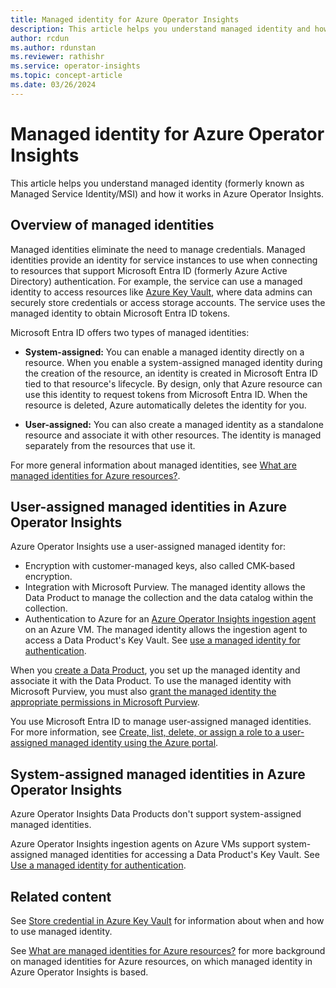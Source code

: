 ```yaml
---
title: Managed identity for Azure Operator Insights
description: This article helps you understand managed identity and how it works in Azure Operator Insights.
author: rcdun
ms.author: rdunstan
ms.reviewer: rathishr
ms.service: operator-insights
ms.topic: concept-article
ms.date: 03/26/2024
---
```


# Managed identity for Azure Operator Insights

This article helps you understand managed identity (formerly known as Managed Service Identity/MSI) and how it works in Azure Operator Insights.

## Overview of managed identities

Managed identities eliminate the need to manage credentials. Managed identities provide an identity for service instances to use when connecting to resources that support Microsoft Entra ID (formerly Azure Active Directory) authentication. For example, the service can use a managed identity to access resources like [Azure Key Vault](../key-vault/general/overview.md), where data admins can securely store credentials or access storage accounts. The service uses the managed identity to obtain Microsoft Entra ID tokens.

Microsoft Entra ID offers two types of managed identities:

- **System-assigned:** You can enable a managed identity directly on a resource. When you enable a system-assigned managed identity during the creation of the resource, an identity is created in Microsoft Entra ID tied to that resource's lifecycle. By design, only that Azure resource can use this identity to request tokens from Microsoft Entra ID. When the resource is deleted, Azure automatically deletes the identity for you.

- **User-assigned:** You can also create a managed identity as a standalone resource and associate it with other resources. The identity is managed separately from the resources that use it.

For more general information about managed identities, see [What are managed identities for Azure resources?](/entra/identity/managed-identities-azure-resources/overview).

## User-assigned managed identities in Azure Operator Insights

Azure Operator Insights use a user-assigned managed identity for:

- Encryption with customer-managed keys, also called CMK-based encryption.
- Integration with Microsoft Purview. The managed identity allows the Data Product to manage the collection and the data catalog within the collection.
- Authentication to Azure for an [Azure Operator Insights ingestion agent](ingestion-agent-overview.md) on an Azure VM. The managed identity allows the ingestion agent to access a Data Product's Key Vault. See [use a managed identity for authentication](set-up-ingestion-agent.md#use-a-managed-identity-for-authentication).

When you [create a Data Product](data-product-create.md), you set up the managed identity and associate it with the Data Product. To use the managed identity with Microsoft Purview, you must also [grant the managed identity the appropriate permissions in Microsoft Purview](purview-setup.md#access-and-set-up-your-microsoft-purview-account).

You use Microsoft Entra ID to manage user-assigned managed identities. For more information, see [Create, list, delete, or assign a role to a user-assigned managed identity using the Azure portal](/entra/identity/managed-identities-azure-resources/how-manage-user-assigned-managed-identities).

## System-assigned managed identities in Azure Operator Insights

Azure Operator Insights Data Products don't support system-assigned managed identities.

Azure Operator Insights ingestion agents on Azure VMs support system-assigned managed identities for accessing a Data Product's Key Vault. See [Use a managed identity for authentication](set-up-ingestion-agent.md#use-a-managed-identity-for-authentication).

## Related content

See [Store credential in Azure Key Vault](../data-factory/store-credentials-in-key-vault.md) for information about when and how to use managed identity.

See [What are managed identities for Azure resources?](/entra/identity/managed-identities-azure-resources/overview) for more background on managed identities for Azure resources, on which managed identity in Azure Operator Insights is based.
